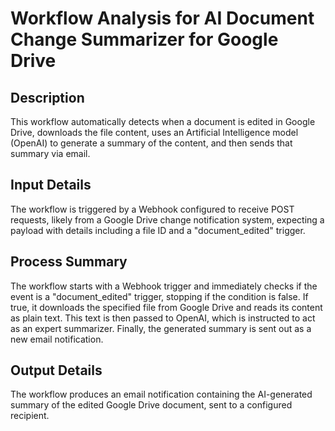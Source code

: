 # Workflow Analysis for AI Document Change Summarizer for Google Drive

## Description
This workflow automatically detects when a document is edited in Google Drive, downloads the file content, uses an Artificial Intelligence model (OpenAI) to generate a summary of the content, and then sends that summary via email.

## Input Details
The workflow is triggered by a Webhook configured to receive POST requests, likely from a Google Drive change notification system, expecting a payload with details including a file ID and a "document_edited" trigger.

## Process Summary
The workflow starts with a Webhook trigger and immediately checks if the event is a "document_edited" trigger, stopping if the condition is false. If true, it downloads the specified file from Google Drive and reads its content as plain text. This text is then passed to OpenAI, which is instructed to act as an expert summarizer. Finally, the generated summary is sent out as a new email notification.

## Output Details
The workflow produces an email notification containing the AI-generated summary of the edited Google Drive document, sent to a configured recipient.
